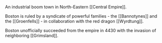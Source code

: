 An industrial boom town in North-Eastern [[Central Empire]].

Boston is ruled by a syndicate of powerful families - the [[Bannotynes]] and the [[Groenfells]] - in collaboration with the red dragon [[Wyrdtung]].

Boston unofficially succeeded from the empire in 4430 with the invasion of neighboring [[Grimsland]].